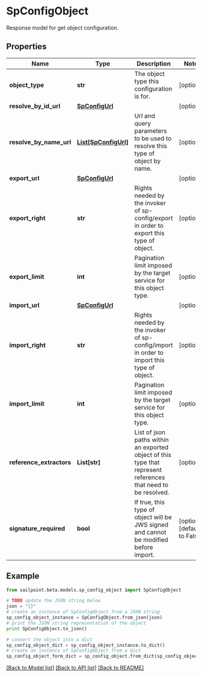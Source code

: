 # SpConfigObject

Response model for get object configuration.

## Properties
Name | Type | Description | Notes
------------ | ------------- | ------------- | -------------
**object_type** | **str** | The object type this configuration is for. | [optional] 
**resolve_by_id_url** | [**SpConfigUrl**](SpConfigUrl.md) |  | [optional] 
**resolve_by_name_url** | [**List[SpConfigUrl]**](SpConfigUrl.md) | Url and query parameters to be used to resolve this type of object by name. | [optional] 
**export_url** | [**SpConfigUrl**](SpConfigUrl.md) |  | [optional] 
**export_right** | **str** | Rights needed by the invoker of sp-config/export in order to export this type of object. | [optional] 
**export_limit** | **int** | Pagination limit imposed by the target service for this object type. | [optional] 
**import_url** | [**SpConfigUrl**](SpConfigUrl.md) |  | [optional] 
**import_right** | **str** | Rights needed by the invoker of sp-config/import in order to import this type of object. | [optional] 
**import_limit** | **int** | Pagination limit imposed by the target service for this object type. | [optional] 
**reference_extractors** | **List[str]** | List of json paths within an exported object of this type that represent references that need to be resolved. | [optional] 
**signature_required** | **bool** | If true, this type of object will be JWS signed and cannot be modified before import. | [optional] [default to False]

## Example

```python
from sailpoint.beta.models.sp_config_object import SpConfigObject

# TODO update the JSON string below
json = "{}"
# create an instance of SpConfigObject from a JSON string
sp_config_object_instance = SpConfigObject.from_json(json)
# print the JSON string representation of the object
print SpConfigObject.to_json()

# convert the object into a dict
sp_config_object_dict = sp_config_object_instance.to_dict()
# create an instance of SpConfigObject from a dict
sp_config_object_form_dict = sp_config_object.from_dict(sp_config_object_dict)
```
[[Back to Model list]](../README.md#documentation-for-models) [[Back to API list]](../README.md#documentation-for-api-endpoints) [[Back to README]](../README.md)


